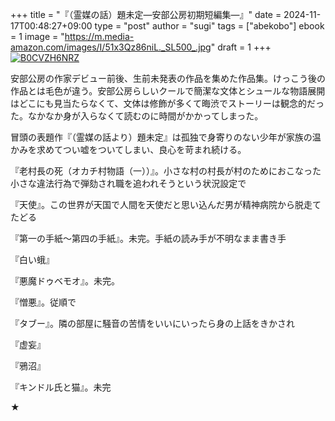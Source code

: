 +++
title = "『（霊媒の話）題未定—安部公房初期短編集—』"
date = 2024-11-17T00:48:27+09:00
type = "post"
author = "sugi"
tags = ["abekobo"]
ebook = 1
image = "https://m.media-amazon.com/images/I/51x3Qz86niL._SL500_.jpg"
draft = 1
+++
<a href="https://www.amazon.co.jp/dp/B0CVZH6NRZ/?tag=chezsugi-22" target="_blank"><img src="https://m.media-amazon.com/images/I/51x3Qz86niL._SL500_.jpg" alt="B0CVZH6NRZ" class="alignleft" border="0" /></a>

安部公房の作家デビュー前後、生前未発表の作品を集めた作品集。けっこう後の作品とは毛色が違う。安部公房らしいクールで簡潔な文体とシュールな物語展開はどこにも見当たらなくて、文体は修飾が多くて晦渋でストーリーは観念的だった。なかなか身が入らなくて読むのに時間がかかってしまった。

冒頭の表題作『（霊媒の話より）題未定』は孤独で身寄りのない少年が家族の温かみを求めてつい嘘をついてしまい、良心を苛まれ続ける。

『老村長の死（オカチ村物語（一））』。小さな村の村長が村のためにおこなった小さな違法行為で弾劾され職を追われそうという状況設定で

『天使』。この世界が天国で人間を天使だと思い込んだ男が精神病院から脱走てたどる

『第一の手紙〜第四の手紙』。未完。手紙の読み手が不明なまま書き手

『白い蛾』

『悪魔ドゥベモオ』。未完。

『憎悪』。従順で

『タブー』。隣の部屋に騒音の苦情をいいにいったら身の上話をきかされ

『虚妄』

『鴉沼』

『キンドル氏と猫』。未完

★